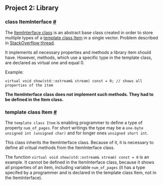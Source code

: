 ## Project 2: Library 

### class ItemInterface [#](https://github.com/MacSzu/proi/blob/master/project_2/include/ItemInterface.h)
The [ItemInterface class](https://github.com/MacSzu/proi/blob/master/project_2/include/ItemInterface.h) is an abstract base class created in order to store multiple types of a  [template class Item](https://github.com/MacSzu/proi/blob/master/project_2/include/Item.h) in a single vector.  Problem described in [StackOverflow thread](https://stackoverflow.com/questions/16527673/c-one-stdvector-containing-template-class-of-multiple-types).

It implements all necessary  properties and methods a library item should have. However,  methods, which use a specific type in the template class, are declared as virtual one and equal 0. 

Example:

    virtual void show(std::ostream& stream) const = 0; // shows all properties of the item

**The ItemInterface class does not implement such methods. They had to be defined in the Item class.**

### template class Item [#](https://github.com/MacSzu/proi/blob/master/project_2/include/Item.h)
The `template class Item` is enabling programmer to define a type of property `num_of_pages`.  For short writings the type may be a `one-byte unsigned int (unsigned char)` and for longer ones `unsigned short int`.

This class inherits the ItemInterface class. Because of it, it is necessary to define all vritual methods from the ItemInterface class. 

The function `virtual void show(std::ostream& stream) const = 0` is an example.  It cannot be defined in the ItemInterface class, because it shows all properties of an item, including variable `num_of_pages` (it has a type specifed by a programmer and is declared in the template class Item, not in the ItemInterface). 

